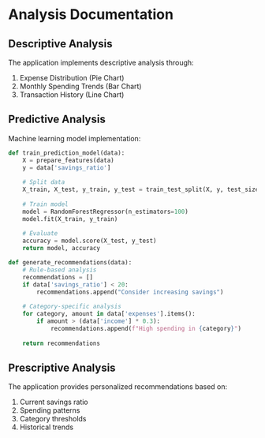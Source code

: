 # Analysis Documentation

## Descriptive Analysis
The application implements descriptive analysis through:
1. Expense Distribution (Pie Chart)
2. Monthly Spending Trends (Bar Chart)
3. Transaction History (Line Chart)

## Predictive Analysis
Machine learning model implementation:
```python
def train_prediction_model(data):
    X = prepare_features(data)
    y = data['savings_ratio']
    
    # Split data
    X_train, X_test, y_train, y_test = train_test_split(X, y, test_size=0.2)
    
    # Train model
    model = RandomForestRegressor(n_estimators=100)
    model.fit(X_train, y_train)
    
    # Evaluate
    accuracy = model.score(X_test, y_test)
    return model, accuracy

def generate_recommendations(data):
    # Rule-based analysis
    recommendations = []
    if data['savings_ratio'] < 20:
        recommendations.append("Consider increasing savings")
    
    # Category-specific analysis
    for category, amount in data['expenses'].items():
        if amount > (data['income'] * 0.3):
            recommendations.append(f"High spending in {category}")
    
    return recommendations
```

## Prescriptive Analysis
The application provides personalized recommendations based on:
1. Current savings ratio
2. Spending patterns
3. Category thresholds
4. Historical trends